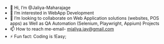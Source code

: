 - 👋 Hi, I’m @Jaliya-Maharajage
- 👀 I’m interested in WebApp Development
- 💞️ I’m looking to collaborate on Web Application solutions (websites, POS apps) as Well as QA Automation (Selenium, Playwright, Appium) Projects
- 📫 How to reach me-email- mjaliya.jay@gmail.com
- ⚡ Fun fact: Coding is !Easy;

<!---
Jaliya-Maharajage/Jaliya-Maharajage is a ✨ special ✨ repository because its `README.md` (this file) appears on your GitHub profile.
You can click the Preview link to take a look at your changes.
--->
